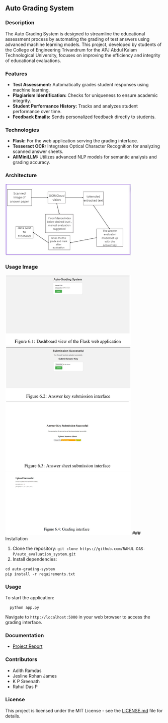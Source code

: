 ## Auto Grading System

### Description
The Auto Grading System is designed to streamline the educational assessment process by automating the grading of test answers using advanced machine learning models. This project, developed by students of the College of Engineering Trivandrum for the APJ Abdul Kalam Technological University, focuses on improving the efficiency and integrity of educational evaluations.

### Features
- **Test Assessment:** Automatically grades student responses using machine learning.
- **Plagiarism Identification:** Checks for uniqueness to ensure academic integrity.
- **Student Performance History:** Tracks and analyzes student performance over time.
- **Feedback Emails:** Sends personalized feedback directly to students.

### Technologies
- **Flask:** For the web application serving the grading interface.
- **Tesseract OCR:** Integrates Optical Character Recognition for analyzing scanned answer sheets.
- **AllMiniLLM:** Utilizes advanced NLP models for semantic analysis and grading accuracy.

### Architecture 

<img src="https://github.com/RAHUL-DAS-P/auto_evaluation_system/blob/main/Architecture%20Project.png" width="400"/>

### Usage Image

<img src="https://github.com/RAHUL-DAS-P/auto_evaluation_system/blob/main/Project%201.png" width="400"/>

<img src="https://github.com/RAHUL-DAS-P/auto_evaluation_system/blob/main/Project%202.png" width="400"/>

<img src="https://github.com/RAHUL-DAS-P/auto_evaluation_system/blob/main/Project%203.png" width="400"/>

<img src="https://github.com/RAHUL-DAS-P/auto_evaluation_system/blob/main/Project%204.png" width="400"/>
### Installation

1. Clone the repository:
  ```git clone https://github.com/RAHUL-DAS-P/auto_evaluation_system.git```
2. Install dependencies:
  ```
  cd auto-grading-system
  pip install -r requirements.txt
```

### Usage

To start the application:
```
  python app.py
```
  Navigate to `http://localhost:5000` in your web browser to access the grading interface.

### Documentation

- [Project Report](https://github.com/RAHUL-DAS-P/auto_evaluation_system/blob/main/Project%20Report.pdf)

### Contributors
- Adith Ramdas
- Jesline Rohan James
- K P Sreenath
- Rahul Das P

### License
This project is licensed under the MIT License - see the [LICENSE.md](LICENSE) file for details.
